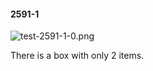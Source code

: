 #### 2591-1
![test-2591-1-0.png](https://github.com/lil-lab/nlvr/raw/master/nlvr/test/images/1/test-2591-1-0.png "test-2591-1-0.png")

There is a box with only 2 items.